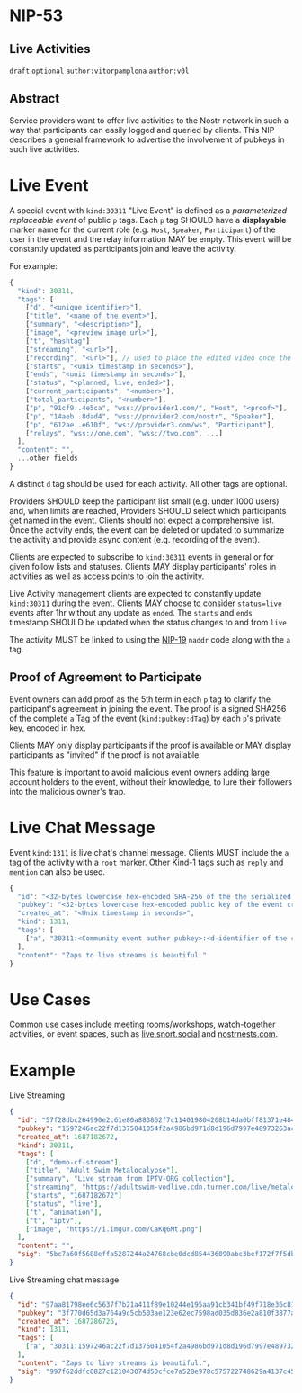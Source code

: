 NIP-53
======

Live Activities
---------------

`draft` `optional` `author:vitorpamplona` `author:v0l`

## Abstract

Service providers want to offer live activities to the Nostr network in such a way that participants can easily logged and queried by clients. This NIP describes a general framework to advertise the involvement of pubkeys in such live activities.

# Live Event

A special event with `kind:30311` "Live Event" is defined as a _parameterized replaceable event_ of public `p` tags. Each `p` tag SHOULD have a **displayable** marker name for the current role (e.g. `Host`, `Speaker`, `Participant`) of the user in the event and the relay information MAY be empty. This event will be constantly updated as participants join and leave the activity.

For example:

```js
{
  "kind": 30311,
  "tags": [
    ["d", "<unique identifier>"],
    ["title", "<name of the event>"],
    ["summary", "<description>"],
    ["image", "<preview image url>"],
    ["t", "hashtag"]
    ["streaming", "<url>"],
    ["recording", "<url>"], // used to place the edited video once the activity is over
    ["starts", "<unix timestamp in seconds>"],
    ["ends", "<unix timestamp in seconds>"],
    ["status", "<planned, live, ended>"],
    ["current_participants", "<number>"],
    ["total_participants", "<number>"],
    ["p", "91cf9..4e5ca", "wss://provider1.com/", "Host", "<proof>"],
    ["p", "14aeb..8dad4", "wss://provider2.com/nostr", "Speaker"],
    ["p", "612ae..e610f", "ws://provider3.com/ws", "Participant"],
    ["relays", "wss://one.com", "wss://two.com", ...]
  ],
  "content": "",
  ...other fields
}
```

A distinct `d` tag should be used for each activity. All other tags are optional.

Providers SHOULD keep the participant list small (e.g. under 1000 users) and, when limits are reached, Providers SHOULD select which participants get named in the event. Clients should not expect a comprehensive list. Once the activity ends, the event can be deleted or updated to summarize the activity and provide async content (e.g. recording of the event).

Clients are expected to subscribe to `kind:30311` events in general or for given follow lists and statuses. Clients MAY display participants' roles in activities as well as access points to join the activity.

Live Activity management clients are expected to constantly update `kind:30311` during the event. Clients MAY choose to consider `status=live` events after 1hr without any update as `ended`. The `starts` and `ends` timestamp SHOULD be updated when the status changes to and from `live`

The activity MUST be linked to using the [NIP-19](19.md) `naddr` code along with the `a` tag.

## Proof of Agreement to Participate

Event owners can add proof as the 5th term in each `p` tag to clarify the participant's agreement in joining the event. The proof is a signed SHA256 of the complete `a` Tag of the event (`kind:pubkey:dTag`) by each `p`'s private key, encoded in hex.

Clients MAY only display participants if the proof is available or MAY display participants as "invited" if the proof is not available.

This feature is important to avoid malicious event owners adding large account holders to the event, without their knowledge, to lure their followers into the malicious owner's trap.

# Live Chat Message

Event `kind:1311` is live chat's channel message. Clients MUST include the `a` tag of the activity with a `root` marker. Other Kind-1 tags such as `reply` and `mention` can also be used.

```js
{
  "id": "<32-bytes lowercase hex-encoded SHA-256 of the the serialized event data>",
  "pubkey": "<32-bytes lowercase hex-encoded public key of the event creator>",
  "created_at": "<Unix timestamp in seconds>",
  "kind": 1311,
  "tags": [
    ["a", "30311:<Community event author pubkey>:<d-identifier of the community>", "<Optional relay url>", "root"],
  ],
  "content": "Zaps to live streams is beautiful."
}
```

# Use Cases

Common use cases include meeting rooms/workshops, watch-together activities, or event spaces, such as [live.snort.social](https://live.snort.social) and [nostrnests.com](https://nostrnests.com).

# Example

Live Streaming

```json
{
  "id": "57f28dbc264990e2c61e80a883862f7c114019804208b14da0bff81371e484d2",
  "pubkey": "1597246ac22f7d1375041054f2a4986bd971d8d196d7997e48973263ac9879ec",
  "created_at": 1687182672,
  "kind": 30311,
  "tags": [
    ["d", "demo-cf-stream"],
    ["title", "Adult Swim Metalocalypse"],
    ["summary", "Live stream from IPTV-ORG collection"],
    ["streaming", "https://adultswim-vodlive.cdn.turner.com/live/metalocalypse/stream.m3u8"],
	["starts", "1687182672"]
    ["status", "live"],
    ["t", "animation"],
    ["t", "iptv"],
    ["image", "https://i.imgur.com/CaKq6Mt.png"]
  ],
  "content": "",
  "sig": "5bc7a60f5688effa5287244a24768cbe0dcd854436090abc3bef172f7f5db1410af4277508dbafc4f70a754a891c90ce3b966a7bc47e7c1eb71ff57640f3d389"
}
```

Live Streaming chat message

```json
{
  "id": "97aa81798ee6c5637f7b21a411f89e10244e195aa91cb341bf49f718e36c8188",
  "pubkey": "3f770d65d3a764a9c5cb503ae123e62ec7598ad035d836e2a810f3877a745b24",
  "created_at": 1687286726,
  "kind": 1311,
  "tags": [
    ["a", "30311:1597246ac22f7d1375041054f2a4986bd971d8d196d7997e48973263ac9879ec:demo-cf-stream", "", "root"]
  ],
  "content": "Zaps to live streams is beautiful.",
  "sig": "997f62ddfc0827c121043074d50cfce7a528e978c575722748629a4137c45b75bdbc84170bedc723ef0a5a4c3daebf1fef2e93f5e2ddb98e5d685d022c30b622"
}
````
